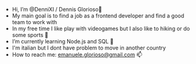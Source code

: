 -  Hi, I’m @DenniXI / Dennis Glorioso👋
-  My main goal is to find a job as a frontend developer and find a good team to work with
-  In my free time I like play with videogames but I also like to hiking or do some sports 👀
-  I’m currently learning Node.js and SQL 🌱
-  I'm italian but I dont have problem to move in another country
-  How to reach me: emanuele.glorioso@gmail.com 📫

